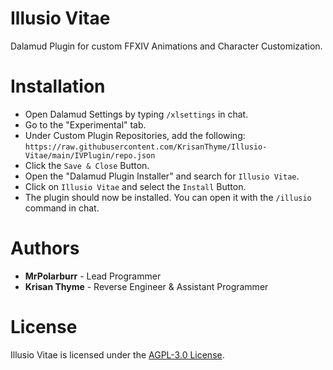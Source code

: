 # Illusio Vitae
Dalamud Plugin for custom FFXIV Animations and Character Customization.

# Installation
* Open Dalamud Settings by typing ```/xlsettings``` in chat.
* Go to the "Experimental" tab.
* Under Custom Plugin Repositories, add the following: ```https://raw.githubusercontent.com/KrisanThyme/Illusio-Vitae/main/IVPlugin/repo.json```
* Click the ```Save & Close``` Button.
* Open the "Dalamud Plugin Installer" and search for ```Illusio Vitae```.
* Click on ```Illusio Vitae``` and select the ```Install``` Button.
* The plugin should now be installed. You can open it with the ```/illusio``` command in chat.

# Authors
* **MrPolarburr** - Lead Programmer
* **Krisan Thyme** - Reverse Engineer & Assistant Programmer

# License
Illusio Vitae is licensed under the [AGPL-3.0 License](https://github.com/MrPolarburr/IVPlugin/blob/master/LICENSE.md).
